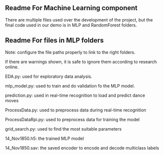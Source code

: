 ## Readme For Machine Learning component

There are multiple files used over the development of the project, but the final code used in our demo is in MLP and RandomForest folders.


## Readme For files in MLP folders
Note: configure the file paths properly to link to the right folders.

If there are warnings shown, it is safe to ignore them according to research online.

EDA.py: used for exploratory data analysis. 

mlp_model.py: used to train and do validation fo the MLP model.

prediction.py: used in real-time recognition to load and predict dance moves

ProcessData.py: used to preprocess data during real-time recognition

ProcessDataRpi.py: used to preprocess data for training the model

grid_search.py: used to find the most suitable parameters


14_Nov1850.h5: the trained MLP model

14_Nov1850.sav: the saved encoder to encode and decode multiclass labels


